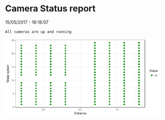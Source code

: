 Camera Status report
================
15/05/2017 - 16:16:07

    All cameras are up and running

![](camreport_files/figure-markdown_github/unnamed-chunk-2-1.png)
